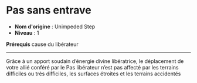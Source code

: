 # Pas sans entrave

 * **Nom d'origine** : Unimpeded Step
 * **Niveau** : 1


<p><strong>Prérequis</strong> cause du libérateur</p>
<hr>
<p>Grâce à un apport soudain d’énergie divine libératrice, le déplacement de votre allié conféré par le Pas libérateur n’est pas affecté par les terrains difficiles ou très difficiles, les surfaces étroites et les terrains accidentés</p>